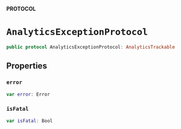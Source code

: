 **PROTOCOL**

# `AnalyticsExceptionProtocol`

```swift
public protocol AnalyticsExceptionProtocol: AnalyticsTrackable
```

## Properties
### `error`

```swift
var error: Error
```

### `isFatal`

```swift
var isFatal: Bool
```
